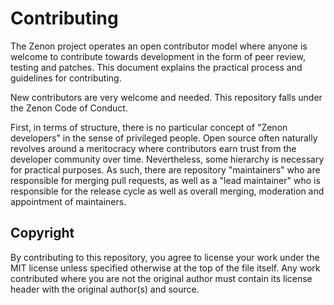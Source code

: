# Contributing

The Zenon project operates an open contributor model where anyone is welcome to contribute towards development in the form of peer review, testing and patches. This document explains the practical process and guidelines for contributing.

New contributors are very welcome and needed. This repository falls under the Zenon Code of Conduct.

First, in terms of structure, there is no particular concept of "Zenon developers" in the sense of privileged people. Open source often naturally revolves around a meritocracy where contributors earn trust from the developer community over time. Nevertheless, some hierarchy is necessary for practical purposes. As such, there are repository "maintainers" who are responsible for merging pull requests, as well as a "lead maintainer" who is responsible for the release cycle as well as overall merging, moderation and appointment of maintainers.

## Copyright

By contributing to this repository, you agree to license your work under the MIT license unless specified otherwise at the top of the file itself. Any work contributed where you are not the original author must contain its license header with the original author(s) and source.
